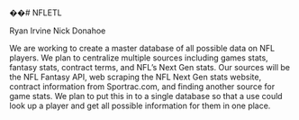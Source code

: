 ��# NFLETL

Ryan Irvine
Nick Donahoe

We are working to create a master database of all possible data on NFL players. We plan to centralize multiple sources including games stats, fantasy stats, contract terms, and NFL’s Next Gen stats. Our sources will be the NFL Fantasy API, web scraping the NFL Next Gen stats website, contract information from Sportrac.com, and finding another source for game stats. We plan to put this in to a single database so that a use could look up a player and get all possible information for them in one place.
